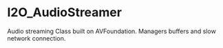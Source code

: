 I2O_AudioStreamer
=================

Audio streaming Class built on AVFoundation. Managers buffers and slow network connection.
